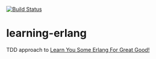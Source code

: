 [![Build Status](https://travis-ci.org/dsaenztagarro/learning-erlang.svg?branch=master)](https://travis-ci.org/dsaenztagarro/learning-erlang)

# learning-erlang

TDD approach to [Learn You Some Erlang For Great
Good!](http://learnyousomeerlang.com)